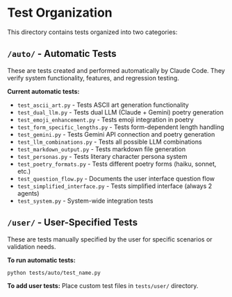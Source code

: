# Test Organization

This directory contains tests organized into two categories:

## `/auto/` - Automatic Tests
These are tests created and performed automatically by Claude Code. They verify system functionality, features, and regression testing.

**Current automatic tests:**
- `test_ascii_art.py` - Tests ASCII art generation functionality
- `test_dual_llm.py` - Tests dual LLM (Claude + Gemini) poetry generation
- `test_emoji_enhancement.py` - Tests emoji integration in poetry
- `test_form_specific_lengths.py` - Tests form-dependent length handling
- `test_gemini.py` - Tests Gemini API connection and poetry generation
- `test_llm_combinations.py` - Tests all possible LLM combinations
- `test_markdown_output.py` - Tests markdown file generation
- `test_personas.py` - Tests literary character persona system
- `test_poetry_formats.py` - Tests different poetry forms (haiku, sonnet, etc.)
- `test_question_flow.py` - Documents the user interface question flow
- `test_simplified_interface.py` - Tests simplified interface (always 2 agents)
- `test_system.py` - System-wide integration tests

## `/user/` - User-Specified Tests
These are tests manually specified by the user for specific scenarios or validation needs.

**To run automatic tests:**
```bash
python tests/auto/test_name.py
```

**To add user tests:**
Place custom test files in `tests/user/` directory.